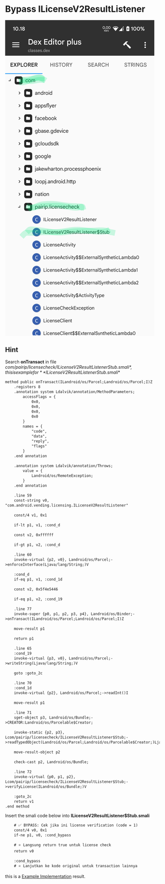 # Bypass ILicenseV2ResultListener
![ss](https://github.com/QiubyZ/ApkModDocument/blob/main/PairiLicenseV2/Screenshot_20250831-221800.png)

## Hint
Search **onTransact** in file *com/pairip/licensecheck/ILicenseV2ResultListener$Stub.smali*, this is example for **ILicenseV2ResultListener$Stub.smali**

```smali
method public onTransact(ILandroid/os/Parcel;Landroid/os/Parcel;I)Z
    .registers 8
    .annotation system Ldalvik/annotation/MethodParameters;
        accessFlags = {
            0x0,
            0x0,
            0x0,
            0x0
        }
        names = {
            "code",
            "data",
            "reply",
            "flags"
        }
    .end annotation

    .annotation system Ldalvik/annotation/Throws;
        value = {
            Landroid/os/RemoteException;
        }
    .end annotation

    .line 59
    const-string v0, "com.android.vending.licensing.ILicenseV2ResultListener"

    const/4 v1, 0x1

    if-lt p1, v1, :cond_d

    const v2, 0xffffff

    if-gt p1, v2, :cond_d

    .line 60
    invoke-virtual {p2, v0}, Landroid/os/Parcel;->enforceInterface(Ljava/lang/String;)V

    :cond_d
    if-eq p1, v1, :cond_1d

    const v2, 0x5f4e5446

    if-eq p1, v2, :cond_19

    .line 77
    invoke-super {p0, p1, p2, p3, p4}, Landroid/os/Binder;->onTransact(ILandroid/os/Parcel;Landroid/os/Parcel;I)Z

    move-result p1

    return p1

    .line 65
    :cond_19
    invoke-virtual {p3, v0}, Landroid/os/Parcel;->writeString(Ljava/lang/String;)V

    goto :goto_2c

    .line 70
    :cond_1d
    invoke-virtual {p2}, Landroid/os/Parcel;->readInt()I

    move-result p1

    .line 71
    sget-object p3, Landroid/os/Bundle;->CREATOR:Landroid/os/Parcelable$Creator;

    invoke-static {p2, p3}, Lcom/pairip/licensecheck/ILicenseV2ResultListener$Stub;->readTypedObject(Landroid/os/Parcel;Landroid/os/Parcelable$Creator;)Ljava/lang/Object;

    move-result-object p2

    check-cast p2, Landroid/os/Bundle;

    .line 72
    invoke-virtual {p0, p1, p2}, Lcom/pairip/licensecheck/ILicenseV2ResultListener$Stub;->verifyLicense(ILandroid/os/Bundle;)V

    :goto_2c
    return v1
.end method

```

Insert the smali code below into **ILicenseV2ResultListener$Stub.smali**

```smali
    # ✅ BYPASS: Cek jika ini license verification (code = 1)
    const/4 v0, 0x1
    if-ne p1, v0, :cond_bypass

    # ⭐ Langsung return true untuk license check
    return v0

    :cond_bypass
    # ⭐ Lanjutkan ke kode original untuk transaction lainnya

```


this is a [Example Implementation](https://github.com/QiubyZ/ApkModDocument/blob/fe2a99d7c6ba6526ea37e74dee6b02fe690a5337/PairiLicenseV2/ILicenseV2ResultListener%24Stub.smali#L113#L121) result.

